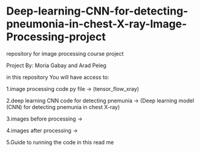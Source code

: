 # Deep-learning-CNN-for-detecting-pneumonia-in-chest-X-ray-Image-Processing-project
repository for  image processing course project

Project By: Moria Gabay and Arad Peleg

in this repository You will have access to: 

1.image processing code py file -> (tensor_flow_xray)

2.deep learning CNN code for detecting pnemunia -> (Deep learning model (CNN) for detecting pnemunia in chest X-ray)

3.images before processing ->

4.images after processing ->

5.Guide to running the code in this read me


